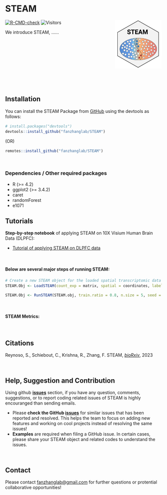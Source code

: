 
# STEAM

<!-- badges: start -->
[![R-CMD-check](https://github.com/fanzhanglab/STEAM/actions/workflows/check-standard.yaml/badge.svg)](https://github.com/fanzhanglab/STEAM/actions/workflows/check-standard.yaml)
![Visitors](https://api.visitorbadge.io/api/visitors?path=https%3A%2F%2Fgithub.com%2Ffanzhanglab%2FSTEAM&label=%23Visits&labelColor=%23000000&countColor=%2300c00B&style=plastic)
<img width="30%" align = "right" src="https://github.com/fanzhanglab/STEAM/blob/alpha/media/STEAMlogo.png">
<!-- badges: end -->
<p align="justify">

We introduce STEAM, ……

</br> </br> </br> </br> </br> </br> </br>

</p>
<!-- <img width="100%" align = "center" src="https://github.com/fanzhanglab/STEAM/blob/main/man/figures/Figure1.png"> -->

</br>

## Installation

You can install the STEAM Package from
[GitHub](https://github.com/fanzhanglab/STEAM/) using the devtools as
follows:

``` r
# install.packages("devtools")
devtools::install_github("fanzhanglab/STEAM")
```

(OR)

``` r
remotes::install_github("fanzhanglab/STEAM")
```

<br/>

### Dependencies / Other required packages

- R (\>= 4.2)
- ggplot2 (\>= 3.4.2)
- caret
- randomForest
- e1071 <br/>

## Tutorials

**Step-by-step notebook** of applying STEAM on 10X Visium Human Brain
Data (DLPFC):

- <a href="https://htmlpreview.github.io/?https://github.com/fanzhanglab/STEAM/blob/main/vignettes/Tutorial_STEAM_DLPFC.html">
  Tutorial of applying STEAM on DLPFC data </a>

<br/>

#### Below are several major steps of running STEAM:

``` r
# Create a new STEAM object for the loaded spatial transcriptomic data
STEAM.Obj <- LoadSTEAM(count_exp = matrix, spatial = coordinates, labels = labels, Seurat.obj = NULL)
```

``` r
STEAM.Obj <- RunSTEAM(STEAM.obj, train.ratio = 0.8, n.size = 5, seed = 123, cv.folds = 10, cv.repeats = 3, trainval.ratio = 0.8, model = "rf", n.tree = 500, kernel = 'linear', train.folder.name = 'train.out', allowParallel = FALSE)
```

<br/>

#### STEAM Metrics:

<!-- <img width="85%" align = "center" src="https://github.com/fanzhanglab/STEAM/blob/main/man/media/ARI_DLPFC.png"> -->

<br/>

## Citations

Reynoso, S., Schiebout, C., Krishna, R., Zhang, F. STEAM,
[*bioRxiv*](link), 2023

<br/>

## Help, Suggestion and Contribution

Using github [**issues**](https://github.com/fanzhanglab/STEAM/issues)
section, if you have any question, comments, suggestions, or to report
coding related issues of STEAM is highly encouranged than sending
emails.

- Please **check the GitHub
  [issues](https://github.com/fanzhanglab/STEAM/issues)** for similar
  issues that has been reported and resolved. This helps the team to
  focus on adding new features and working on cool projects instead of
  resolving the same issues!
- **Examples** are required when filing a GitHub issue. In certain
  cases, please share your STEAM object and related codes to understand
  the issues.

<br/>

## Contact

Please contact [fanzhanglab@gmail.com](fanzhanglab@gmail.com) for
further questions or protential collaborative opportunities!
